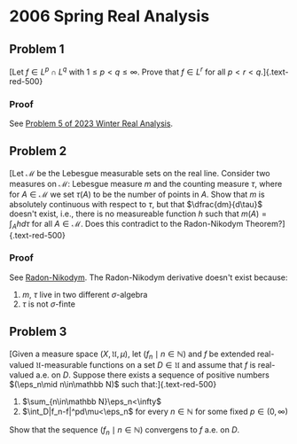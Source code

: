 # 2006 Spring Real Analysis

## Problem 1

[Let $f\in L^p\cap L^q$ with $1\leq p < q\leq\infty$. Prove that $f\in L^r$ for all $p < r < q$.]{.text-red-500}

### Proof

See [Problem 5 of 2023 Winter Real Analysis](/pdfs/quals/2023WR.html).

## Problem 2

[Let $\mathcal M$ be the Lebesgue measurable sets on the real line. Consider two measures on $\mathcal M$: Lebesgue measure $m$ and the counting measure $\tau$, where for $A\in\mathcal M$ we set $\tau(A)$ to be the number of points in $A$. Show that $m$ is absolutely continuous with respect to $\tau$, but that $\dfrac{dm}{d\tau}$ doesn't exist, i.e., there is no measureable function $h$ such that $m(A)=\int_A hd\tau$ for all $A\in\mathcal M$. Does this contradict to the Radon-Nikodym Theorem?]{.text-red-500}

### Proof 

 See [Radon-Nikodym](https://en.wikipedia.org/wiki/Radon–Nikodym_theorem). The Radon-Nikodym derivative doesn't exist because:
1. $m$, $\tau$ live in two different $\sigma$-algebra
2. $\tau$ is not $\sigma$-finte

## Problem 3

[Given a measure space $(X,\mathfrak U,\mu)$, let $(f_n\mid n\in\mathbb N)$ and $f$ be extended real-valued $\mathfrak U$-measurable functions on a set $D\in\mathfrak U$ and assume that $f$ is real-valued a.e. on $D$. Suppose there exists a sequence of positive numbers $(\eps_n\mid n\in\mathbb N)$ such that:]{.text-red-500}

1. $\sum_{n\in\mathbb N}\eps_n<\infty$
2. $\int_D|f_n-f|^pd\mu<\eps_n$ for every $n\in\mathbb N$ for some fixed $p\in(0,\infty)$

Show that the sequence $(f_n\mid n\in\mathbb N)$ convergens to $f$ a.e. on $D$.
